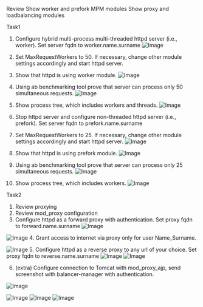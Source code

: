 Review
Show worker and prefork MPM modules
Show proxy and loadbalancing modules

Task1
1. Configure hybrid multi-process multi-threaded httpd server (i.e., worker). Set server fqdn to worker.name.surname
![Image](/images/2_1.PNG)
 
2. Set MaxRequestWorkers to 50. If necessary, change other module settings accordingly and start httpd server.

3. Show that httpd is using worker module. 
![Image](/images/2_2.PNG)
 
4. Using ab benchmarking tool prove that server can process only 50 simultaneous requests.
![Image](/images/2_3.PNG)
 
5. Show process tree, which includes workers and threads.
![Image](/images/2_4.PNG)
 

6. Stop httpd server and configure non-threaded httpd server (i.e., prefork). Set server fqdn to prefork.name.surname

7. Set MaxRequestWorkers to 25. If necessary, change other module settings accordingly and start httpd server.
![Image](/images/2_5.PNG) 
8. Show that httpd is using prefork module.
![Image](/images/2_6.PNG) 

9. Using ab benchmarking tool prove that server can process only 25 simultaneous requests.
![Image](/images/2_7.PNG) 

10. Show process tree, which includes workers.
![Image](/images/2_8.PNG)
 

Task2
1. Review proxying
2. Review mod_proxy configuration
3. Configure httpd as a forward proxy with authentication. Set proxy fqdn to forward.name.surname
![Image](/images/2_9.PNG)
 
![Image](/images/2_10.PNG) 
4. Grant access to internet via proxy only for user Name_Surname.



![Image](/images/2_11.PNG) 
5. Configure httpd as a reverse proxy to any url of your choice. Set proxy fqdn to reverse.name.surname
![Image](/images/2_12.PNG) 
![Image](/images/2_13.PNG)
 
6. (extra) Configure connection to Tomcat with mod_proxy_ajp, send screenshot with balancer-manager with
authentication.
  
![Image](/images/2_14.PNG)



![Image](/images/2_15.PNG)
![Image](/images/2_16.PNG)
![Image](/images/2_17.PNG)
 

 
 
